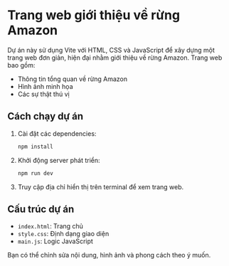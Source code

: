 # Trang web giới thiệu về rừng Amazon

Dự án này sử dụng Vite với HTML, CSS và JavaScript để xây dựng một trang web đơn giản, hiện đại nhằm giới thiệu về rừng Amazon. Trang web bao gồm:
- Thông tin tổng quan về rừng Amazon
- Hình ảnh minh họa
- Các sự thật thú vị

## Cách chạy dự án

1. Cài đặt các dependencies:
   ```powershell
   npm install
   ```
2. Khởi động server phát triển:
   ```powershell
   npm run dev
   ```
3. Truy cập địa chỉ hiển thị trên terminal để xem trang web.

## Cấu trúc dự án
- `index.html`: Trang chủ
- `style.css`: Định dạng giao diện
- `main.js`: Logic JavaScript

Bạn có thể chỉnh sửa nội dung, hình ảnh và phong cách theo ý muốn.
